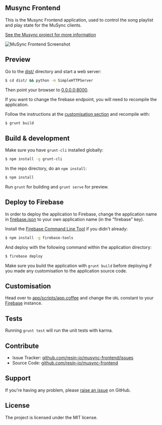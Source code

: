 Musync Frontend
---------------

This is the Musync Frontend application, used to control the song playlist and play state for the MuSync clients.

[See the Musync project for more information](https://github.com/resin-io/musync)

![MuSync Frontend Screenshot](https://raw.githubusercontent.com/jviotti/musync-frontend/master/screenshots/screenshot.png)

Preview
-------

Go to the [dist/](https://github.com/resin-io/musync-frontend/tree/master/dist) directory and start a web server:

```sh
$ cd dist/ && python -m SimpleHTTPServer
```

Then point your browser to [0.0.0.0:8000](http://0.0.0.0:8000).

If you want to change the firebase endpoint, you will need to recompile the application.

Follow the instructions at the [customisation section](https://github.com/resin-io/musync-frontend#customisation) and recompile with:

```sh
$ grunt build
```

Build & development
-------------------

Make sure you have `grunt-cli` installed globally:

```sh
$ npm install -g grunt-cli
```

In the repo directory, do an `npm install`:

```sh
$ npm install
```

Run `grunt` for building and `grunt serve` for preview.

Deploy to Firebase
------------------

In order to deploy the application to Firebase, change the application name in [firebase.json](https://github.com/resin-io/musync-frontend/blob/master/firebase.json) to your own application name (in the "firebase" key).

Install the [Firebase Command Line Tool](https://www.firebase.com/docs/hosting/command-line-tool.html) if you didn't already:

```sh
$ npm install -g firebase-tools
```

And deploy with the following command within the application directory:

```sh
$ firebase deploy
```

Make sure you build the application with `grunt build` before deploying if you made any customisation to the application source code.

Customisation
-------------

Head over to [app/scripts/app.coffee](https://github.com/jviotti/musync-frontend/blob/master/app/scripts/app.coffee) and change the `URL` constant to your [Firebase](https://www.firebase.com) instance.

Tests
-----

Running `grunt test` will run the unit tests with karma.

Contribute
----------

- Issue Tracker: [github.com/resin-io/musync-frontend/issues](https://github.com/resin-io/musync-frontend/issues)
- Source Code: [github.com/resin-io/musync-frontend](https://github.com/resin-io/musync-frontend)

Support
-------

If you're having any problem, please [raise an issue](https://github.com/resin-io/musync-frontend/issues/new) on GitHub.

License
-------

The project is licensed under the MIT license.
